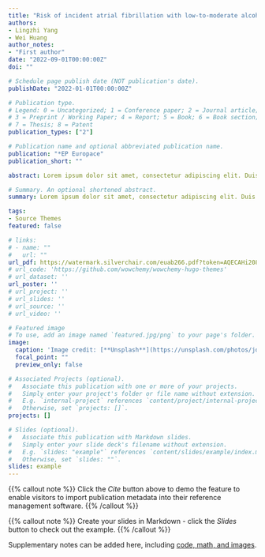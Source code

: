 ```yaml
---
title: "Risk of incident atrial fibrillation with low-to-moderate alcohol consumption is associated with gender, region, alcohol category: a systematic review and meta-analysis"
authors:
- Lingzhi Yang
- Wei Huang
author_notes:
- "First author"
date: "2022-09-01T00:00:00Z"
doi: ""

# Schedule page publish date (NOT publication's date).
publishDate: "2022-01-01T00:00:00Z"

# Publication type.
# Legend: 0 = Uncategorized; 1 = Conference paper; 2 = Journal article;
# 3 = Preprint / Working Paper; 4 = Report; 5 = Book; 6 = Book section;
# 7 = Thesis; 8 = Patent
publication_types: ["2"]

# Publication name and optional abbreviated publication name.
publication: "*EP Europace"
publication_short: ""

abstract: Lorem ipsum dolor sit amet, consectetur adipiscing elit. Duis posuere tellus ac convallis placerat. Proin tincidunt magna sed ex sollicitudin condimentum. Sed ac faucibus dolor, scelerisque sollicitudin nisi. Cras purus urna, suscipit quis sapien eu, pulvinar tempor diam. Quisque risus orci, mollis id ante sit amet, gravida egestas nisl. Sed ac tempus magna. Proin in dui enim. Donec condimentum, sem id dapibus fringilla, tellus enim condimentum arcu, nec volutpat est felis vel metus. Vestibulum sit amet erat at nulla eleifend gravida.

# Summary. An optional shortened abstract.
summary: Lorem ipsum dolor sit amet, consectetur adipiscing elit. Duis posuere tellus ac convallis placerat. Proin tincidunt magna sed ex sollicitudin condimentum.

tags:
- Source Themes
featured: false

# links:
# - name: ""
#   url: ""
url_pdf: https://watermark.silverchair.com/euab266.pdf?token=AQECAHi208BE49Ooan9kkhW_Ercy7Dm3ZL_9Cf3qfKAc485ysgAAAsswggLHBgkqhkiG9w0BBwagggK4MIICtAIBADCCAq0GCSqGSIb3DQEHATAeBglghkgBZQMEAS4wEQQMB31evVi7WPj4YNV8AgEQgIICfrI8IK-ceIFKrRq2Pjd0eYvBbOOWTiHLz8c5H4CkyUzTgQlqRqYBdICcYwBO6imtSGzYrb53kPIqzUpfOhn2hc3JnpqmhFhQfWEAraCuAgajfvRX8KLu1CxNMuyaiUkl6ck1s8pBmJp24THbhLRDUuXZzpRi2h1kpIYNOoeLzduSSnND8jeM7cldfOUmTU8FYiBW_YyMCaRO1y1ez4MQjuTeXxLqKeDpRZOJE7ZoRZvm3C_64zv6o1cBQ-0ycwERicmKPePbchYXVJMGwaAW42SwWTAX6WRE6IM4-ZG0bkxMAixZnIG6ty3zzoX3wWjM4z3Je3Bkttyxld6bZ5lpthx0iPT3mcC9HhJrEoE-xMQuL-HwtnF3z3rozbHfwzV3Wxkzn7JLAYFHxRLiqtmBy-PsBGhbyj8mXjxBt5p8KBaH8O59xiskXWO4etAs4rhRGcYyeTklML-YI9QVEl-UWVQnGujqj9Mi_oQwzSXx2T1MiLv_52RNhTc0itSTsYUwxwetPo7VnnoWqmbEO9FdclTL3NyhZPp6jTuOgZjfVCyhzF1cQrB_oEqgG_CW5edBJ4d9zkvda_1j9S7Xg0NhdwUkix_Fva7vhVFgK0XUzcT3QipCGW7pZR0X-J3ejVQxDFu6ti1CJ-11G6uoPnRJQyyssZKHis2bPloEEKzaMWmvG3xBCHkOaonVXc7ZWqCnMq5LiR9cX8xxoyT19VEX88qJAJTyEsiY-oIevwH-DQSb88yF9T4YYYBi5KVQMFwY--sVm4PzdG-MHIKjDY9hZm5qs0I_L2pKqcT3-ZnlEmjBLuw8whMwR4ZoVlAltQJLu5E-uYrh7yNcipgU3jEN
# url_code: 'https://github.com/wowchemy/wowchemy-hugo-themes'
# url_dataset: ''
url_poster: ''
# url_project: ''
# url_slides: ''
# url_source: ''
# url_video: ''

# Featured image
# To use, add an image named `featured.jpg/png` to your page's folder. 
image:
  caption: 'Image credit: [**Unsplash**](https://unsplash.com/photos/jdD8gXaTZsc)'
  focal_point: ""
  preview_only: false

# Associated Projects (optional).
#   Associate this publication with one or more of your projects.
#   Simply enter your project's folder or file name without extension.
#   E.g. `internal-project` references `content/project/internal-project/index.md`.
#   Otherwise, set `projects: []`.
projects: []

# Slides (optional).
#   Associate this publication with Markdown slides.
#   Simply enter your slide deck's filename without extension.
#   E.g. `slides: "example"` references `content/slides/example/index.md`.
#   Otherwise, set `slides: ""`.
slides: example
---
```


{{% callout note %}}
Click the *Cite* button above to demo the feature to enable visitors to import publication metadata into their reference management software.
{{% /callout %}}

{{% callout note %}}
Create your slides in Markdown - click the *Slides* button to check out the example.
{{% /callout %}}

Supplementary notes can be added here, including [code, math, and images](https://wowchemy.com/docs/writing-markdown-latex/).
